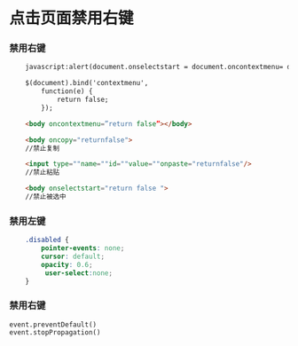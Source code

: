 # 点击页面禁用右键

### 禁用右键

```html
    javascript:alert(document.onselectstart = document.oncontextmenu= document.onmousedown = document.onkeydown= function(){return false; }); 

    $(document).bind('contextmenu', 
        function(e) {
            return false; 
        }); 

    <body oncontextmenu=”return false”></body>

    <body oncopy="returnfalse">  
    //禁止复制

    <input type=""name=""id=""value=""onpaste="returnfalse"/>  
    //禁止粘贴

    <body onselectstart="return false ">   
    //禁止被选中
```

### 禁用左键

```css
    .disabled {
        pointer-events: none; 
        cursor: default; 
        opacity: 0.6; 
         user-select:none; 
    }
```

### 禁用右键

    event.preventDefault()
    event.stopPropagation()

